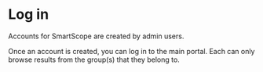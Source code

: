 # Log in

Accounts for SmartScope are created by admin users.

Once an account is created, you can log in to the main portal. Each can only browse results from the group(s) that they belong to.